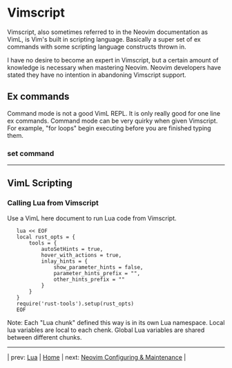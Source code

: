 # Vimscript

Vimscript, also sometimes referred to in the Neovim documentation as
VimL, is Vim's built in scripting language. Basically a super set of ex
commands with some scripting language constructs thrown in.

I have no desire to become an expert in Vimscript, but a certain amount
of knowledge is necessary when mastering Neovim. Neovim developers have
stated they have no intention in abandoning Vimscript support.

## Ex commands

Command mode is not a good VimL REPL. It is only really good for one
line ex commands. Command mode can be very quirky when given Vimscript.
For example, "for loops" begin executing before you are finished typing
them.

### set command

---

## VimL Scripting

### Calling Lua from Vimscript

Use a VimL here document to run Lua code from Vimscript.

```vim
   lua << EOF
   local rust_opts = {
       tools = {
           autoSetHints = true,
           hover_with_actions = true,
           inlay_hints = {
               show_parameter_hints = false,
               parameter_hints_prefix = "",
               other_hints_prefix = ""
           }
       }
   }
   require('rust-tools').setup(rust_opts)
   EOF
```

Note: Each "Lua chunk" defined this way is in its own Lua namespace.
Local lua variables are local to each chenk. Global Lua variables are
shared between different chunks.

---

| prev: [Lua][11] | [Home][0] | next: [Neovim Configuring & Maintenance][13] |

[11]: 11-Lua.md
[0]: ../README.md
[13]: 13-Configuration.md
